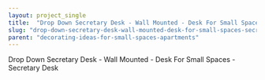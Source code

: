 ```yaml
---
layout: project_single
title:  "Drop Down Secretary Desk - Wall Mounted - Desk For Small Spaces - Secretary Desk"
slug: "drop-down-secretary-desk-wall-mounted-desk-for-small-spaces-secretary-desk"
parent: "decorating-ideas-for-small-spaces-apartments"
---
```

Drop Down Secretary Desk - Wall Mounted - Desk For Small Spaces - Secretary Desk